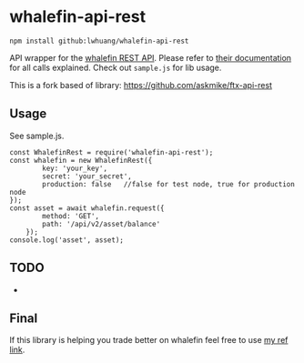 # whalefin-api-rest

    npm install github:lwhuang/whalefin-api-rest

API wrapper for the [whalefin REST API](https://pro.whalefin.com/apidoc/). Please refer to [their documentation](https://pro.whalefin.com/apidoc/) for all calls explained. Check out `sample.js` for lib usage.

This is a fork based of  library: https://github.com/askmike/ftx-api-rest

## Usage

See sample.js.

```
const WhalefinRest = require('whalefin-api-rest');
const whalefin = new WhalefinRest({
        key: 'your_key',
        secret: 'your_secret',
        production: false   //false for test node, true for production node
});
const asset = await whalefin.request({
        method: 'GET',
        path: '/api/v2/asset/balance'
    });
console.log('asset', asset);
```



## TODO

- 

## Final

If this library is helping you trade better on whalefin feel free to use [my ref link](https://h5.whalefin.com/register?referral_code=SY56x3).